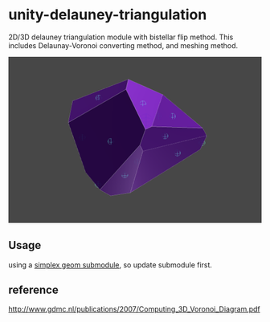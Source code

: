 # unity-delauney-triangulation
2D/3D delauney triangulation module with bistellar flip method.
This includes Delaunay-Voronoi converting method, and meshing method.

![img](Imgs/voronoi3d.png)

## Usage

using a [simplex geom submodule](https://github.com/komietty/unity-simplex-geometry), so update submodule first.

## reference

http://www.gdmc.nl/publications/2007/Computing_3D_Voronoi_Diagram.pdf
